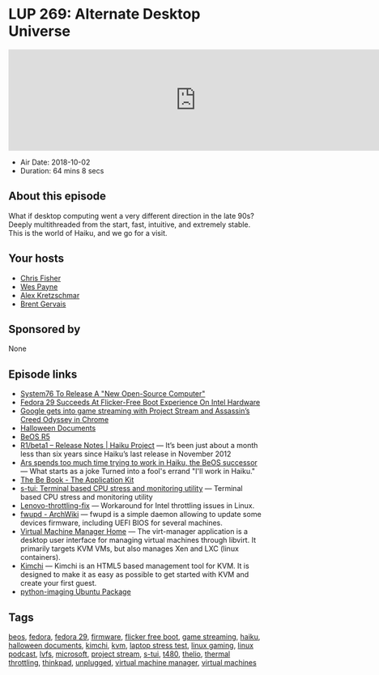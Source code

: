 # LUP 269: Alternate Desktop Universe

<iframe src="https://player.fireside.fm/v2/RUkczH-V+KbuE9jAv?theme=dark" width="740" height="200" frameborder="0" scrolling="no"></iframe>

* Air Date: 2018-10-02
* Duration: 64 mins 8 secs

## About this episode

What if desktop computing went a very different direction in the late 90s? Deeply multithreaded from the start, fast, intuitive, and extremely stable. This is the world of Haiku, and we go for a visit.

## Your hosts
* [Chris Fisher](https://linuxunplugged.com/hosts/chrislas)
* [Wes Payne](https://linuxunplugged.com/hosts/wes)
* [Alex Kretzschmar](https://linuxunplugged.com/guests/alexktz)
* [Brent Gervais](https://linuxunplugged.com/guests/brentgervais)

## Sponsored by

None



## Episode links

  * [System76 To Release A "New Open-Source Computer"](https://www.phoronix.com/scan.php?page=news_item&px=System76-Open-Source-Computer "System76 To Release A ")
  * [Fedora 29 Succeeds At Flicker-Free Boot Experience On Intel Hardware](https://www.phoronix.com/scan.php?page=news_item&px=Fedora-29-Flicker-Free-Boot "Fedora 29 Succeeds At Flicker-Free Boot Experience On Intel Hardware")
  * [Google gets into game streaming with Project Stream and Assassin’s Creed Odyssey in Chrome](https://techcrunch.com/2018/10/01/google-gets-into-game-streaming-with-project-stream-and-assassins-creed-odyssey-in-chrome/ "Google gets into game streaming with Project Stream and Assassin’s Creed Odyssey in Chrome")
  * [Halloween Documents](http://www.catb.org/~esr/halloween/ "Halloween Documents")
  * [BeOS R5](https://en.wikipedia.org/wiki/BeOS_R5 "BeOS R5")
  * [R1/beta1 – Release Notes | Haiku Project](https://www.haiku-os.org/get-haiku/release-notes/ "R1/beta1 – Release Notes | Haiku Project") — It’s been just about a month less than six years since Haiku’s last release in November 2012
  * [Ars spends too much time trying to work in Haiku, the BeOS successor](https://arstechnica.com/information-technology/2017/07/ars-spends-too-much-time-trying-to-work-in-haiku-the-beos-successor/ "Ars spends too much time trying to work in Haiku, the BeOS successor") — What starts as a joke Turned into a fool's errand "I'll work in Haiku."
  * [The Be Book - The Application Kit](https://www.haiku-os.org/legacy-docs/bebook/TheApplicationKit_Overview.html "The Be Book - The Application Kit")
  * [s-tui: Terminal based CPU stress and monitoring utility](https://github.com/amanusk/s-tui "s-tui: Terminal based CPU stress and monitoring utility") — Terminal based CPU stress and monitoring utility
  * [Lenovo-throttling-fix](https://github.com/erpalma/lenovo-throttling-fix "Lenovo-throttling-fix") — Workaround for Intel throttling issues in Linux.
  * [fwupd - ArchWiki](https://wiki.archlinux.org/index.php/Fwupd "fwupd - ArchWiki") — fwupd is a simple daemon allowing to update some devices firmware, including UEFI BIOS for several machines. 
  * [Virtual Machine Manager Home](https://virt-manager.org/ "Virtual Machine Manager Home") — The virt-manager application is a desktop user interface for managing virtual machines through libvirt. It primarily targets KVM VMs, but also manages Xen and LXC (linux containers).
  * [Kimchi](https://github.com/kimchi-project/kimchi#what-is-kimchi "Kimchi") — Kimchi is an HTML5 based management tool for KVM. It is designed to make it as easy as possible to get started with KVM and create your first guest.
  * [python-imaging Ubuntu Package](https://launchpad.net/ubuntu/bionic/amd64/python-imaging/4.1.1-3build2 "python-imaging Ubuntu Package")



## Tags

[beos](https://linuxunplugged.com/tags/beos), [fedora](https://linuxunplugged.com/tags/fedora), [fedora 29](https://linuxunplugged.com/tags/fedora%2029), [firmware](https://linuxunplugged.com/tags/firmware), [flicker free boot](https://linuxunplugged.com/tags/flicker%20free%20boot), [game streaming](https://linuxunplugged.com/tags/game%20streaming), [haiku](https://linuxunplugged.com/tags/haiku), [halloween documents](https://linuxunplugged.com/tags/halloween%20documents), [kimchi](https://linuxunplugged.com/tags/kimchi), [kvm](https://linuxunplugged.com/tags/kvm), [laptop stress test](https://linuxunplugged.com/tags/laptop%20stress%20test), [linux gaming](https://linuxunplugged.com/tags/linux%20gaming), [linux podcast](https://linuxunplugged.com/tags/linux%20podcast), [lvfs](https://linuxunplugged.com/tags/lvfs), [microsoft](https://linuxunplugged.com/tags/microsoft), [project stream](https://linuxunplugged.com/tags/project%20stream), [s-tui](https://linuxunplugged.com/tags/s-tui), [t480](https://linuxunplugged.com/tags/t480), [thelio](https://linuxunplugged.com/tags/thelio), [thermal throttling](https://linuxunplugged.com/tags/thermal%20throttling), [thinkpad](https://linuxunplugged.com/tags/thinkpad), [unplugged](https://linuxunplugged.com/tags/unplugged), [virtual machine manager](https://linuxunplugged.com/tags/virtual%20machine%20manager), [virtual machines](https://linuxunplugged.com/tags/virtual%20machines)